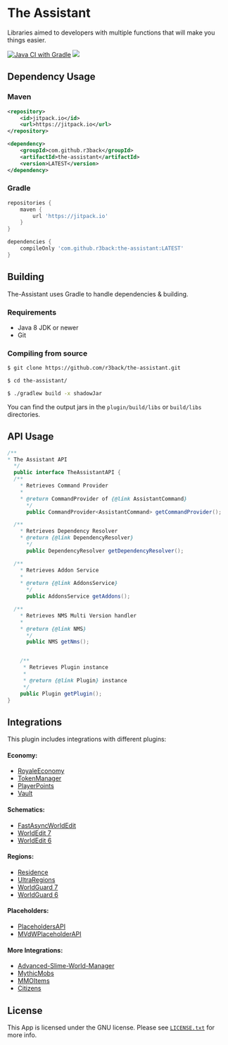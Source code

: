 # The Assistant
Libraries aimed to developers with multiple functions that will make you things easier.

[![Java CI with Gradle](https://github.com/r3back/the-assistant/actions/workflows/gradle.yml/badge.svg)](https://github.com/r3back/the-assistant/actions/workflows/gradle.yml)
[![](https://jitpack.io/v/r3back/the-assistant.svg)](https://jitpack.io/#r3back/the-assistant)

## Dependency Usage

### Maven

```xml
<repository>
    <id>jitpack.io</id>
    <url>https://jitpack.io</url>
</repository>
```

```xml
<dependency>
    <groupId>com.github.r3back</groupId>
    <artifactId>the-assistant</artifactId>
    <version>LATEST</version>
</dependency>
```

### Gradle

```groovy
repositories {
    maven { 
        url 'https://jitpack.io' 
    }
}
```

```groovy
dependencies {
    compileOnly 'com.github.r3back:the-assistant:LATEST'
}
```

## Building
The-Assistant uses Gradle to handle dependencies & building.

### Requirements
* Java 8 JDK or newer
* Git

### Compiling from source
```sh
$ git clone https://github.com/r3back/the-assistant.git

$ cd the-assistant/

$ ./gradlew build -x shadowJar
```

You can find the output jars in the `plugin/build/libs` or `build/libs` directories.

## API Usage

```java
/**
* The Assistant API
  */
  public interface TheAssistantAPI {
  /**
    * Retrieves Command Provider
    *
    * @return CommandProvider of {@link AssistantCommand}
      */
      public CommandProvider<AssistantCommand> getCommandProvider();

  /**
    * Retrieves Dependency Resolver
    * @return {@link DependencyResolver}
      */
      public DependencyResolver getDependencyResolver();

  /**
    * Retrieves Addon Service
    *
    * @return {@link AddonsService}
      */
      public AddonsService getAddons();

  /**
    * Retrieves NMS Multi Version handler
    *
    * @return {@link NMS}
      */
      public NMS getNms();


    /**
     * Retrieves Plugin instance
     *
     * @return {@link Plugin} instance
     */
    public Plugin getPlugin();
}
```

## Integrations
This plugin includes integrations with different plugins:

#### Economy:
* [RoyaleEconomy](https://www.spigotmc.org/resources/%E2%9A%A1-royaleeconomy-%E2%9A%A1-1-8-1-16-banks-shops-black-market-custom-economy-talismans-more.81135/)
* [TokenManager](https://github.com/Realizedd/TokenManager)
* [PlayerPoints](https://github.com/Rosewood-Development/PlayerPoints)
* [Vault](https://github.com/MilkBowl/Vault)

#### Schematics:
* [FastAsyncWorldEdit](https://github.com/IntellectualSites/FastAsyncWorldEdit)
* [WorldEdit 7](https://github.com/EngineHub/WorldEdit)
* [WorldEdit 6](https://github.com/EngineHub/WorldEdit)

#### Regions:
* [Residence](https://github.com/Zrips/Residence)
* [UltraRegions](https://github.com/IntellectualSites/FastAsyncWorldEdit)
* [WorldGuard 7](https://github.com/EngineHub/WorldGuard)
* [WorldGuard 6](https://github.com/EngineHub/WorldGuard)

#### Placeholders:
* [PlaceholdersAPI](https://github.com/PlaceholderAPI/PlaceholderAPI)
* [MVdWPlaceholderAPI](https://github.com/Maximvdw/MVdWPlaceholderAPI)

#### More Integrations:
* [Advanced-Slime-World-Manager](https://github.com/Paul19988/Advanced-Slime-World-Manager)
* [MythicMobs](https://www.spigotmc.org/resources/%E2%9A%94-mythicmobs-free-version-%E2%96%BAthe-1-custom-mob-creator%E2%97%84.5702/)
* [MMOItems](https://gitlab.com/phoenix-dvpmt/mmoitems)
* [Citizens](https://github.com/CitizensDev/Citizens2)


## License
This App is licensed under the GNU license. Please see [`LICENSE.txt`](https://github.com/r3back/the-assistant/blob/master/LICENSE.txt) for more info.
